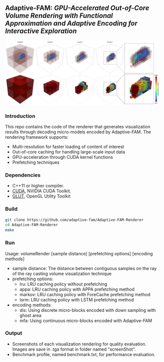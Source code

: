 ## Adaptive-FAM: *GPU-Accelerated Out-of-Core Volume Rendering with Functional Approximation and Adaptive Encoding for Interactive Exploration*

![results](https://github.com/adaptive-fam/Adaptive-FAM/blob/main/flame_blocks_small.png)

### Introduction
This repo contains the code of the renderer that generates visualization results through decoding micro-models encoded by Adaptive-FAM. The rendering framework supports:

- Multi-resolution for faster loading of content of interest
- Out-of-core caching for handling large-scale input data
- GPU-acceleration through CUDA kernel functions
- Prefetching techniques

###  Dependencies
- C++11 or higher compiler.
- [CUDA](https://developer.nvidia.com/cuda-toolkit), NVIDIA CUDA Toolkit.
- [GLUT](https://www.opengl.org/resources/libraries/glut/), OpenGL Utility Toolkit

### Build
```bash
git clone https://github.com/adaptive-fam/Adaptive-FAM-Renderer
cd Adaptive-FAM-Renderer
make
```

### Run
Usage: volumeRender [sample distance] [prefetching options] [encoding methods]
- sample distance: The distance between contiguous samples on the ray of the ray casting volume visualization technique
- prefetching options: 
	- lru: LRU caching policy without prefetching
	- appa: LRU caching policy with APPA prefetching method
	- markov: LRU caching policy with ForeCache prefetching method
	- lsrm: LRU caching policy with LSTM prefetching method
- encoding methods:
	- dis: Using discrete micro-blocks encoded with down sampling with ghost area
	- mfa: Using continuous micro-blocks encoded with Adaptive-FAM

### Output
- Screenshots of each visualization rendering for quality evaluation. Images are save in .tga format in folder named "screenShot".
- Benchmark profile, named benchmark.txt, for performance evaluation.
